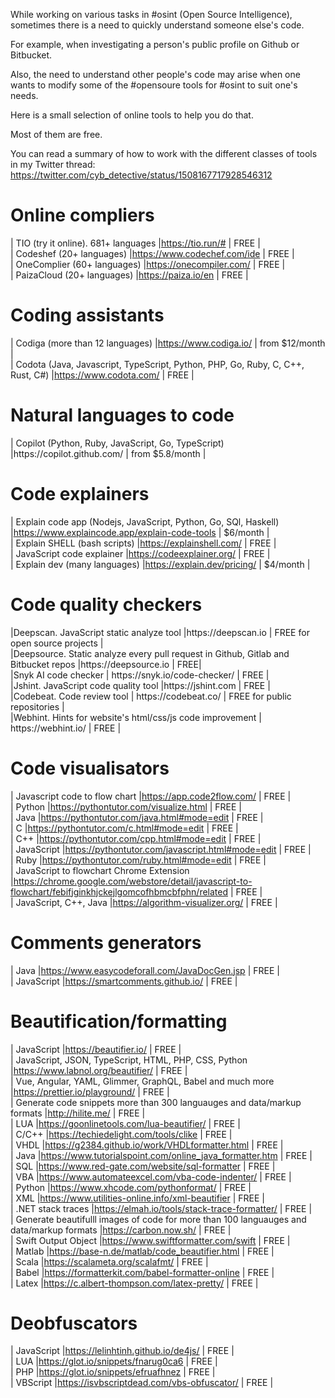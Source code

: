 
While working on various tasks in #osint (Open Source Intelligence), sometimes there is a need to quickly understand someone else's code.

For example, when investigating a person's public profile on Github or Bitbucket.

Also, the need to understand other people's code may arise when one wants to modify some of the #opensoure tools for #osint to suit one's needs.

Here is a small selection of online tools to help you do that.

Most of them are free.

You can read a summary of how to work with the different classes of tools in my Twitter thread: https://twitter.com/cyb_detective/status/1508167717928546312


<h1>Online compliers</h1>

| TIO (try it online). 681+ languages |https://tio.run/# | FREE |</br>
| Codeshef (20+ languages) |https://www.codechef.com/ide | FREE |</br>
| OneComplier (60+ languages) |https://onecompiler.com/ | FREE |</br>
| PaizaCloud (20+ languages) |https://paiza.io/en | FREE |</br>


<h1>Coding assistants</h1>

| Codiga (more than 12 languages) |https://www.codiga.io/ | from $12/month |</br>
| Codota (Java, Javascript, TypeScript, Python, PHP, Go, Ruby, C, C++, Rust, C#) |https://www.codota.com/ | FREE |</br>

<h1>Natural languages to code</h1>
| Copilot (Python, Ruby, JavaScript, Go, TypeScript) |https://copilot.github.com/ | from $5.8/month |</br>

<h1>Code explainers</h1>

| Explain code app (Nodejs, JavaScript, Python, Go, SQl, Haskell) |https://www.explaincode.app/explain-code-tools | $6/month |</br>
| Explain SHELL (bash scripts) |https://explainshell.com/ | FREE |</br>
| JavaScript code explainer |https://codeexplainer.org/ | FREE |</br>
| Explain dev (many languages) |https://explain.dev/pricing/ | $4/month |</br>

<h1>Code quality checkers</h1>
|Deepscan. JavaScript static analyze tool |https://deepscan.io | FREE for open source projects |</br>
|Deepsource. Static analyze every pull request in Github, Gitlab and Bitbucket repos |https://deepsource.io | FREE|</br>
|Snyk AI code checker | https://snyk.io/code-checker/ | FREE |</br>
|Jshint. JavaScript code quality tool  |https://jshint.com | FREE |</br>
|Codebeat. Code review tool | https://codebeat.co/ | FREE for public repositories |</br>
|Webhint. Hints for website's html/css/js code improvement | https://webhint.io/ | FREE |</br>



<h1>Code visualisators</h1>

| Javascript code to flow chart |https://app.code2flow.com/ | FREE |</br>
| Python |https://pythontutor.com/visualize.html | FREE |</br>
| Java |https://pythontutor.com/java.html#mode=edit | FREE |</br>
| C |https://pythontutor.com/c.html#mode=edit | FREE |</br>
| C++ |https://pythontutor.com/cpp.html#mode=edit | FREE |</br>
| JavaScript |https://pythontutor.com/javascript.html#mode=edit | FREE |</br>
| Ruby |https://pythontutor.com/ruby.html#mode=edit | FREE |</br>
| JavaScript to flowchart Chrome Extension |https://chrome.google.com/webstore/detail/javascript-to-flowchart/febifjginkhjckejlgomcofhbmcbfphn/related | FREE |</br>
| JavaScript, C++, Java |https://algorithm-visualizer.org/ | FREE |</br>


<h1>Comments generators</h1>

| Java |https://www.easycodeforall.com/JavaDocGen.jsp | FREE |</br>
| JavaScript |https://smartcomments.github.io/ | FREE |</br>

<h1>Beautification/formatting</h1>

| JavaScript |https://beautifier.io/ | FREE |</br>
| JavaScript, JSON, TypeScript, HTML, PHP, CSS, Python |https://www.labnol.org/beautifier/ | FREE |</br>
| Vue, Angular, YAML, Glimmer, GraphQL, Babel and much more |https://prettier.io/playground/ | FREE |</br>
| Generate code snippets more than 300 languauges and data/markup formats |http://hilite.me/ | FREE |</br>
| LUA |https://goonlinetools.com/lua-beautifier/ | FREE |</br>
| C/C++ |https://techiedelight.com/tools/clike | FREE |</br>
| VHDL |https://g2384.github.io/work/VHDLformatter.html | FREE |</br>
| Java |https://www.tutorialspoint.com/online_java_formatter.htm | FREE |</br>
| SQL |https://www.red-gate.com/website/sql-formatter | FREE |</br>
| VBA |https://www.automateexcel.com/vba-code-indenter/ | FREE |</br>
| Python |https://www.xhcode.com/pythonformat/ | FREE |</br>
| XML |https://www.utilities-online.info/xml-beautifier | FREE |</br>
| .NET stack traces |https://elmah.io/tools/stack-trace-formatter/ | FREE |</br>
| Generate beautifulll images of code for more than 100 languauges and data/markup formats |https://carbon.now.sh/ | FREE |</br>
| Swift Output Object |https://www.swiftformatter.com/swift | FREE |</br>
| Matlab |https://base-n.de/matlab/code_beautifier.html | FREE |</br>
| Scala |https://scalameta.org/scalafmt/ | FREE |</br>
| Babel |https://formatterkit.com/babel-formatter-online | FREE |</br>
| Latex |https://c.albert-thompson.com/latex-pretty/ | FREE |</br>

<h1>Deobfuscators</h1>

| JavaScript |https://lelinhtinh.github.io/de4js/ | FREE |</br>
| LUA |https://glot.io/snippets/fnarug0ca6 | FREE |</br>
| PHP |https://glot.io/snippets/efruafhnez | FREE |</br>
| VBScript |https://isvbscriptdead.com/vbs-obfuscator/ | FREE |</br>



